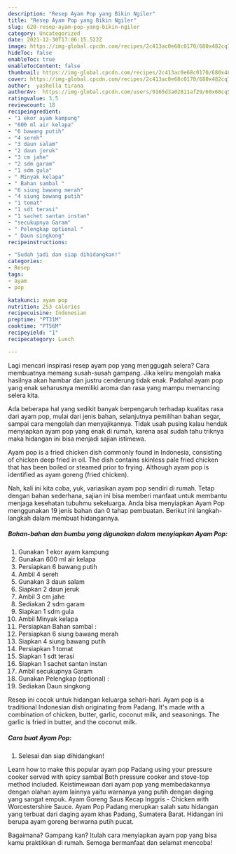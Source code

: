 ```yaml
---
description: "Resep Ayam Pop yang Bikin Ngiler"
title: "Resep Ayam Pop yang Bikin Ngiler"
slug: 620-resep-ayam-pop-yang-bikin-ngiler
category: Uncategorized
date: 2021-12-30T17:06:15.522Z
image: https://img-global.cpcdn.com/recipes/2c413ac0e68c0170/680x482cq70/ayam-pop-foto-resep-utama.jpg
hideToc: false
enableToc: true
enableTocContent: false
thumbnail: https://img-global.cpcdn.com/recipes/2c413ac0e68c0170/680x482cq70/ayam-pop-foto-resep-utama.jpg
cover: https://img-global.cpcdn.com/recipes/2c413ac0e68c0170/680x482cq70/ayam-pop-foto-resep-utama.jpg
author:  yashella tirana
authorAv:  https://img-global.cpcdn.com/users/9165d3a02811af29/60x60cq50/avatar.jpg
ratingvalue: 3.5
reviewcount: 18
recipeingredient:
- "1 ekor ayam kampung"
- "600 ml air kelapa"
- "6 bawang putih"
- "4 sereh"
- "3 daun salam"
- "2 daun jeruk"
- "3 cm jahe"
- "2 sdm garam"
- "1 sdm gula"
- " Minyak kelapa"
- " Bahan sambal "
- "6 siung bawang merah"
- "4 siung bawang putih"
- "1 tomat"
- "1 sdt terasi"
- "1 sachet santan instan"
- "secukupnya Garam"
- " Pelengkap optional "
- " Daun singkong"
recipeinstructions:

- "Sudah jadi dan siap dihidangkan!"
categories:
- Resep
tags:
- ayam
- pop

katakunci: ayam pop 
nutrition: 253 calories
recipecuisine: Indonesian
preptime: "PT31M"
cooktime: "PT56M"
recipeyield: "1"
recipecategory: Lunch

---
```



Lagi mencari inspirasi resep ayam pop yang menggugah selera? Cara membuatnya memang susah-susah gampang. Jika keliru mengolah maka hasilnya akan hambar dan justru cenderung tidak enak. Padahal ayam pop yang enak seharusnya memiliki aroma dan rasa yang mampu memancing selera kita.


Ada beberapa hal yang sedikit banyak berpengaruh terhadap kualitas rasa dari ayam pop, mulai dari jenis bahan, selanjutnya pemilihan bahan segar, sampai cara mengolah dan menyajikannya. Tidak usah pusing kalau hendak menyiapkan ayam pop yang enak di rumah, karena asal sudah tahu triknya maka hidangan ini bisa menjadi sajian istimewa.

Ayam pop is a fried chicken dish commonly found in Indonesia, consisting of chicken deep fried in oil. The dish contains skinless pale fried chicken that has been boiled or steamed prior to frying. Although ayam pop is identified as ayam goreng (fried chicken).


Nah, kali ini kita coba, yuk, variasikan ayam pop sendiri di rumah. Tetap dengan bahan sederhana, sajian ini bisa memberi manfaat untuk membantu menjaga kesehatan tubuhmu sekeluarga. Anda bisa menyiapkan Ayam Pop menggunakan 19 jenis bahan dan 0 tahap pembuatan. Berikut ini langkah-langkah dalam membuat hidangannya.

<!--inarticleads1-->

##### Bahan-bahan dan bumbu yang digunakan dalam menyiapkan Ayam Pop:

1. Gunakan 1 ekor ayam kampung
1. Gunakan 600 ml air kelapa
1. Persiapkan 6 bawang putih
1. Ambil 4 sereh
1. Gunakan 3 daun salam
1. Siapkan 2 daun jeruk
1. Ambil 3 cm jahe
1. Sediakan 2 sdm garam
1. Siapkan 1 sdm gula
1. Ambil  Minyak kelapa
1. Persiapkan  Bahan sambal :
1. Persiapkan 6 siung bawang merah
1. Siapkan 4 siung bawang putih
1. Persiapkan 1 tomat
1. Siapkan 1 sdt terasi
1. Siapkan 1 sachet santan instan
1. Ambil secukupnya Garam
1. Gunakan  Pelengkap (optional) :
1. Sediakan  Daun singkong


Resep ini cocok untuk hidangan keluarga sehari-hari. Ayam pop is a traditional Indonesian dish originating from Padang. It&#39;s made with a combination of chicken, butter, garlic, coconut milk, and seasonings. The garlic is fried in butter, and the coconut milk. 

<!--inarticleads2-->

##### Cara buat Ayam Pop:


1. Selesai dan siap dihidangkan!

Learn how to make this popular ayam pop Padang using your pressure cooker served with spicy sambal Both pressure cooker and stove-top method included. Keistimewaan dari ayam pop yang membedakannya dengan olahan ayam lainnya yaitu warnanya yang putih dengan daging yang sangat empuk. Ayam Goreng Saus Kecap Inggris - Chicken with Worcestershire Sauce. Ayam Pop Padang merupkan salah satu hidangan yang terbuat dari daging ayam khas Padang, Sumatera Barat. Hidangan ini berupa ayam goreng berwarna putih pucat. 

Bagaimana? Gampang kan? Itulah cara menyiapkan ayam pop yang bisa kamu praktikkan di rumah. Semoga bermanfaat dan selamat mencoba!
